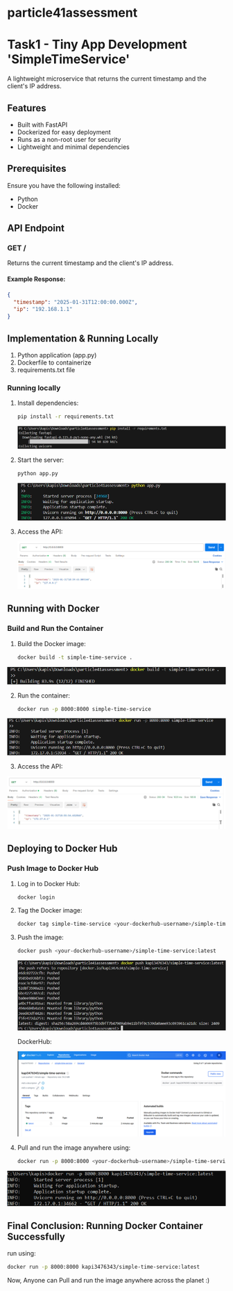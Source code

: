 # particle41assessment



# Task1 - Tiny App Development 'SimpleTimeService'

A lightweight microservice that returns the current timestamp and the client's IP address.

## Features

- Built with FastAPI
- Dockerized for easy deployment
- Runs as a non-root user for security
- Lightweight and minimal dependencies

## Prerequisites

Ensure you have the following installed:

- Python 
- Docker

## API Endpoint

### **GET /**

Returns the current timestamp and the client's IP address.

#### **Example Response:**

```json
{
  "timestamp": "2025-01-31T12:00:00.000Z",
  "ip": "192.168.1.1"
}
```

## Implementation & Running Locally
   1. Python application (app.py)
   2. Dockerfile to containerize
   3. requirements.txt file

### **Running locally**

1. Install dependencies:
   ```sh
   pip install -r requirements.txt
   ```

   <img src="./screenshorts/Task1 - 1.png">

2. Start the server:
   ```sh
   python app.py
   ```
   
   <img src="./screenshorts/Task1 - 2.png">
   
5. Access the API:

   <img src="./screenshorts/Task1 - 3.png">

## Running with Docker

### **Build and Run the Container**

1. Build the Docker image:
   ```sh
   docker build -t simple-time-service .
   ```

  <img src="./screenshorts/Task1 - 4.png">
   
2. Run the container:
   ```sh
   docker run -p 8000:8000 simple-time-service
   ```

  <img src="./screenshorts/Task1 - 5.png">
   
3. Access the API:

  <img src="./screenshorts/Task1 - 6.png">

## Deploying to Docker Hub

### **Push Image to Docker Hub**

1. Log in to Docker Hub:
   ```sh
   docker login
   ```
2. Tag the Docker image:
   ```sh
   docker tag simple-time-service <your-dockerhub-username>/simple-time-service:latest
   ```
3. Push the image:
   ```sh
   docker push <your-dockerhub-username>/simple-time-service:latest
   ```
   <img src="./screenshorts/Task1 - 7.png">

   DockerHub:

   <img src="./screenshorts/Task1 - 8.png">
   
5. Pull and run the image anywhere using:
   ```sh
   docker run -p 8000:8000 <your-dockerhub-username>/simple-time-service:latest
   ```

  <img src="./screenshorts/Task1 - 9.png">

## Final Conclusion: Running Docker Container Successfully
  
  run using:
   ```sh
   docker run -p 8000:8000 kapi3476343/simple-time-service:latest
   ```  

  Now, Anyone can Pull and run the image anywhere across the planet :)
  


